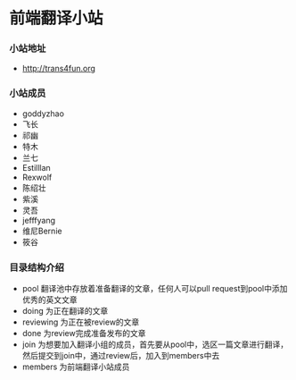 # 前端翻译小站

### 小站地址
* http://trans4fun.org

### 小站成员
* goddyzhao
* 飞长
* 祁幽
* 特木
* 兰七
* Estilllan
* Rexwolf
* 陈绍壮
* 紫溪
* 灵吾
* jefffyang
* 维尼Bernie
* 筱谷

### 目录结构介绍
+ pool 
	翻译池中存放着准备翻译的文章，任何人可以pull request到pool中添加优秀的英文文章
+ doing
	为正在翻译的文章
+ reviewing
	为正在被review的文章
+ done
	为review完成准备发布的文章
+ join
	为想要加入翻译小组的成员，首先要从pool中，选区一篇文章进行翻译，然后提交到join中，通过review后，加入到members中去
+ members
	为前端翻译小站成员
